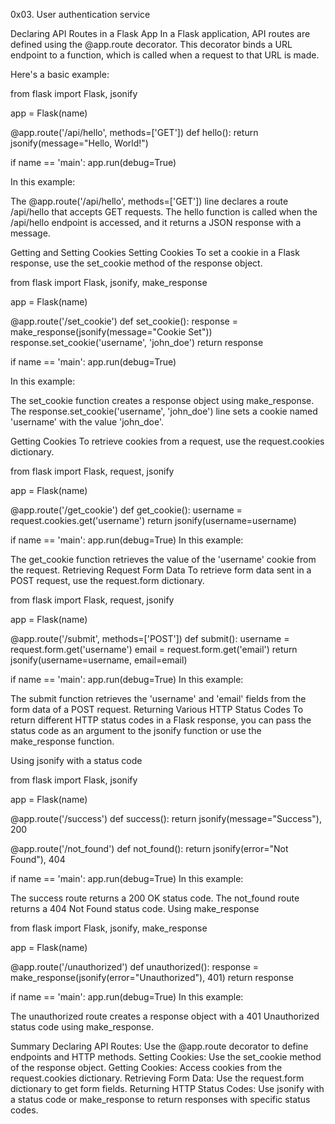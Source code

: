 0x03. User authentication service

Declaring API Routes in a Flask App
In a Flask application, API routes are defined using the @app.route decorator. This decorator binds a URL endpoint to a function, which is called when a request to that URL is made.

Here's a basic example:

from flask import Flask, jsonify

app = Flask(name)

@app.route('/api/hello', methods=['GET']) def hello(): return jsonify(message="Hello, World!")

if name == 'main': app.run(debug=True)

In this example:

The @app.route('/api/hello', methods=['GET']) line declares a route /api/hello that accepts GET requests. The hello function is called when the /api/hello endpoint is accessed, and it returns a JSON response with a message.

Getting and Setting Cookies
Setting Cookies To set a cookie in a Flask response, use the set_cookie method of the response object.

from flask import Flask, jsonify, make_response

app = Flask(name)

@app.route('/set_cookie') def set_cookie(): response = make_response(jsonify(message="Cookie Set")) response.set_cookie('username', 'john_doe') return response

if name == 'main': app.run(debug=True)

In this example:

The set_cookie function creates a response object using make_response. The response.set_cookie('username', 'john_doe') line sets a cookie named 'username' with the value 'john_doe'.

Getting Cookies
To retrieve cookies from a request, use the request.cookies dictionary.

from flask import Flask, request, jsonify

app = Flask(name)

@app.route('/get_cookie') def get_cookie(): username = request.cookies.get('username') return jsonify(username=username)

if name == 'main': app.run(debug=True) In this example:

The get_cookie function retrieves the value of the 'username' cookie from the request. Retrieving Request Form Data To retrieve form data sent in a POST request, use the request.form dictionary.

from flask import Flask, request, jsonify

app = Flask(name)

@app.route('/submit', methods=['POST']) def submit(): username = request.form.get('username') email = request.form.get('email') return jsonify(username=username, email=email)

if name == 'main': app.run(debug=True) In this example:

The submit function retrieves the 'username' and 'email' fields from the form data of a POST request. Returning Various HTTP Status Codes To return different HTTP status codes in a Flask response, you can pass the status code as an argument to the jsonify function or use the make_response function.

Using jsonify with a status code

from flask import Flask, jsonify

app = Flask(name)

@app.route('/success') def success(): return jsonify(message="Success"), 200

@app.route('/not_found') def not_found(): return jsonify(error="Not Found"), 404

if name == 'main': app.run(debug=True) In this example:

The success route returns a 200 OK status code. The not_found route returns a 404 Not Found status code. Using make_response

from flask import Flask, jsonify, make_response

app = Flask(name)

@app.route('/unauthorized') def unauthorized(): response = make_response(jsonify(error="Unauthorized"), 401) return response

if name == 'main': app.run(debug=True) In this example:

The unauthorized route creates a response object with a 401 Unauthorized status code using make_response.

Summary
Declaring API Routes: Use the @app.route decorator to define endpoints and HTTP methods. Setting Cookies: Use the set_cookie method of the response object. Getting Cookies: Access cookies from the request.cookies dictionary. Retrieving Form Data: Use the request.form dictionary to get form fields. Returning HTTP Status Codes: Use jsonify with a status code or make_response to return responses with specific status codes.

